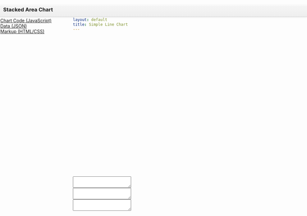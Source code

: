 ```yaml
---
layout: default
title: Simple Line Chart
---
```


<link rel="stylesheet" href="../css/codemirror.css"></link>
<link rel="stylesheet" href="../css/eclipse.css"></link>

<link rel="stylesheet" href="../css/inlet/Color.Picker.Classic.css"></link>
<link rel="stylesheet" href="../css/inlet/jquery-ui-slider.css"></link>

<style type="text/css">
  .container {
    position: relatove;
  }

  .codemirror-controls {
    list-style-type: none;
  }

  .codemirror-controls .status {
    font-weight: bold;
  }

  .CodeMirror {
    min-height: 300px;
    /*
    width: 100%;
    border: 1px solid #999;
    margin: 0 0 30px 0;
    overflow: auto;
    */
  }

  .CodeMirror-scroll {
    height: 100%;
    /*
    height: auto;
    overflow-y: hidden;
    overflow-x: auto;
    background: rgba(38, 38, 38, 0.8);
    */
    background: rgba(255, 255, 255, 0.9);
  }

  #previewWrap {
    /*
    position: absolute;
    right: 0;
    top: 40px;
    width: 100%;
    */
  }

  #codeWrap {
    /*
    position: absolute;
    left: 0;
    top: 40px;
    */
    overflow: auto;
  }

  iframe {
    width: 100%;
    height: 420px;
    border-width: 0;
  }






/* Specific jumbotrons
------------------------- */
/* supporting docs pages */
.subhead {
  padding-bottom: 0;
  margin-bottom: 9px;
}
.subhead h1 {
  font-size: 54px;
}

/* Subnav */
.subnav {
  width: 100%;
  height: 36px;
  background-color: #eeeeee; /* Old browsers */
  background-repeat: repeat-x; /* Repeat the gradient */
  background-image: -moz-linear-gradient(top, #f5f5f5 0%, #eeeeee 100%); /* FF3.6+ */
  background-image: -webkit-gradient(linear, left top, left bottom, color-stop(0%,#f5f5f5), color-stop(100%,#eeeeee)); /* Chrome,Safari4+ */
  background-image: -webkit-linear-gradient(top, #f5f5f5 0%,#eeeeee 100%); /* Chrome 10+,Safari 5.1+ */
  background-image: -ms-linear-gradient(top, #f5f5f5 0%,#eeeeee 100%); /* IE10+ */
  background-image: -o-linear-gradient(top, #f5f5f5 0%,#eeeeee 100%); /* Opera 11.10+ */
  filter: progid:DXImageTransform.Microsoft.gradient( startColorstr='#f5f5f5', endColorstr='#eeeeee',GradientType=0 ); /* IE6-9 */
  background-image: linear-gradient(top, #f5f5f5 0%,#eeeeee 100%); /* W3C */
  border: 1px solid #e5e5e5;
  -webkit-border-radius: 4px;
     -moz-border-radius: 4px;
          border-radius: 4px;
}
.subnav .nav {
  margin-bottom: 0;
}
/*
.subnav .nav > li > a {
  margin: 0;
  padding-top:    11px;
  padding-bottom: 11px;
  border-left: 1px solid #f5f5f5;
  border-right: 1px solid #e5e5e5;
  -webkit-border-radius: 0;
     -moz-border-radius: 0;
          border-radius: 0;
}
.subnav .nav > .active > a,
.subnav .nav > .active > a:hover {
  padding-left: 13px;
  color: #777;
  background-color: #e9e9e9;
  border-right-color: #ddd;
  border-left: 0;
  -webkit-box-shadow: inset 0 3px 5px rgba(0,0,0,.05);
     -moz-box-shadow: inset 0 3px 5px rgba(0,0,0,.05);
          box-shadow: inset 0 3px 5px rgba(0,0,0,.05);
}
.subnav .nav > .active > a .caret,
.subnav .nav > .active > a:hover .caret {
  border-top-color: #777;
}
.subnav .nav > li:first-child > a,
.subnav .nav > li:first-child > a:hover {
  border-left: 0;
  padding-left: 12px;
  -webkit-border-radius: 4px 0 0 4px;
     -moz-border-radius: 4px 0 0 4px;
          border-radius: 4px 0 0 4px;
}
.subnav .nav > li:last-child > a {
  border-right: 0;
}
.subnav .dropdown-menu {
  -webkit-border-radius: 0 0 4px 4px;
     -moz-border-radius: 0 0 4px 4px;
          border-radius: 0 0 4px 4px;
}
*/

.subnav-fixed {
  position: fixed;
  top: 40px;
  left: 0;
  right: 0;
  z-index: 1020; /* 10 less than .navbar-fixed to prevent any overlap */
  border-color: #d5d5d5;
  border-width: 0 0 1px; /* drop the border on the fixed edges */
  -webkit-border-radius: 0;
     -moz-border-radius: 0;
          border-radius: 0;
  -webkit-box-shadow: inset 0 1px 0 #fff, 0 1px 5px rgba(0,0,0,.1);
     -moz-box-shadow: inset 0 1px 0 #fff, 0 1px 5px rgba(0,0,0,.1);
          box-shadow: inset 0 1px 0 #fff, 0 1px 5px rgba(0,0,0,.1);
  filter: progid:DXImageTransform.Microsoft.gradient(enabled=false); /* IE6-9 */
}
.subnav-fixed .nav {
  /*
  width: 938px;
  */
  margin: 0 auto;
  padding: 0 1px;
}
.subnav .nav > li:first-child > a,
.subnav .nav > li:first-child > a:hover {
  -webkit-border-radius: 0;
     -moz-border-radius: 0;
          border-radius: 0;
}


#codeTabs {
  margin: 2px auto 0;
}



</style>



<!--
<div class="subnav navbar-fixed-top">
  <ul class="nav nav-pills">
    <li class="active"><a href="#">Simple Line Chart</a></li>
    <li><a hre="#">Test</a></li>
  </ul>
</div>
-->



<div class="container" style="height:20px">

  <div class="subnav subnav-fixed">
    <div class="subnav-inner">
      <h3 class="pull-left" style="margin-top:4px;margin-left: 10px;">Stacked Area Chart</h3>
      <!--
      <ul class="nav nav-pills pull-left">
        <li><a href="#">Test</a></li>
      </ul>
      -->
      <ul class="nav nav-tabs pull-right" id="codeTabs">
        <li class="active"><a href="#chartCode" data-toggle="tab">Chart Code (JavaScript)</a></li>
        <li><a href="#chartData" data-toggle="tab">Data (JSON)</a></li>
        <li><a href="#chartMarkup" data-toggle="tab">Markup (HTML/CSS)</a></li>
      </ul>
    </div>
  </div>

</div>

<div class="row-fluid">

<div class="span6" id="previewWrap">

<iframe id="preview">

</iframe>

</div>


<div class="span6" id="codeWrap">

<div>
</div>

<div class="tab-content" id="codeTabsContent">
  <div class="tab-pane fade in active" id="chartCode">
    <textarea id="code" name="code"> </textarea>
  </div>
  <div class="tab-pane fade in active" id="chartData">
    <textarea id="codeData" name="codeData"> </textarea>
  </div>
  <div class="tab-pane fade in active" id="chartMarkup">
    <textarea id="codeMarkup" name="codeMarkup"> </textarea>
  </div>
</div>


<!--
<ul class="codemirror-controls pull-right">
  <li>
    <a href="#" id="vim-mode">Vim mode: <span class="status">Off</span></a>
  </li>
</ul>
-->


</div>





</div>


<script type="text/javascript" src="../js/lib/codemirror/codemirror.js"> </script>
<script type="text/javascript" src="../js/lib/codemirror/keymap/vim.js"> </script>
<script type="text/javascript" src="../js/lib/codemirror/xml/xml.js"> </script>
<script type="text/javascript" src="../js/lib/codemirror/javascript/javascript.js"> </script>
<script type="text/javascript" src="../js/lib/codemirror/css/css.js"> </script>
<script type="text/javascript" src="../js/lib/codemirror/gfm/gfm.js"> </script>
<script type="text/javascript" src="../js/lib/codemirror/htmlmixed/htmlmixed.js"> </script>

<script type="text/javascript" src="../js/lib/inlet/jquery-ui.1.8.16.custom.min.js"> </script>
<script type="text/javascript" src="../js/lib/inlet/jquery.ui.slider.js"> </script>
<script type="text/javascript" src="../js/lib/inlet/underscore-min.js"> </script>
<script type="text/javascript" src="../js/lib/inlet/Color.Picker.Classic.js"> </script>
<script type="text/javascript" src="../js/lib/inlet/Color.Space.js"> </script>
<script type="text/javascript" src="../js/lib/inlet/inlet.js"> </script>



<script type="text/javascript" src="codemirror.js"> </script>
